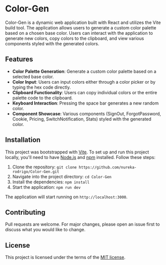 # Color-Gen

Color-Gen is a dynamic web application built with React and utilizes the Vite build tool. The application allows users to generate a custom color palette based on a chosen base color. Users can interact with the application to generate new colors, copy colors to the clipboard, and view various components styled with the generated colors.

## Features

- **Color Palette Generation**: Generate a custom color palette based on a selected base color.
- **Color Input**: Users can input colors either through a color picker or by typing the hex code directly.
- **Clipboard Functionality**: Users can copy individual colors or the entire palette code to the clipboard.
- **Keyboard Interaction**: Pressing the space bar generates a new random color.
- **Component Showcase**: Various components (SignOut, ForgotPassword, Cookie, Pricing, SwitchNotification, Stats) styled with the generated color.

## Installation

This project was bootstrapped with [Vite](https://vitejs.dev/).
To set up and run this project locally,
you'll need to have [Node.js](https://nodejs.org/) and [npm](https://www.npmjs.com/) installed.
Follow these steps:

1. Clone the repository: `git clone https://github.com/nureka-rodrigo/Color-Gen.git`
2. Navigate into the project directory: `cd Color-Gen`
3. Install the dependencies: `npm install`
4. Start the application: `npm run dev`

The application will start running on `http://localhost:3000`.

## Contributing

Pull requests are welcome. For major changes, please open an issue first to discuss what you would like to change.

## License

This project is licensed under the terms of the [MIT license](https://github.com/nureka-rodrigo/Color-Gen/blob/main/LICENSE).

